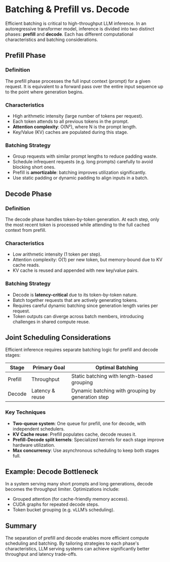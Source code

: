 # Batching & Prefill vs. Decode

Efficient batching is critical to high-throughput LLM inference. In an autoregressive transformer model, inference is divided into two distinct phases: **prefill** and **decode**. Each has different computational characteristics and batching considerations.

## Prefill Phase

### Definition

The prefill phase processes the full input context (prompt) for a given request. It is equivalent to a forward pass over the entire input sequence up to the point where generation begins.

### Characteristics

- High arithmetic intensity (large number of tokens per request).
- Each token attends to all previous tokens in the prompt.
- **Attention complexity**: O(N²), where N is the prompt length.
- Key/Value (KV) caches are populated during this stage.

### Batching Strategy

- Group requests with similar prompt lengths to reduce padding waste.
- Schedule infrequent requests (e.g. long prompts) carefully to avoid blocking short ones.
- Prefill is **amortizable**: batching improves utilization significantly.
- Use static padding or dynamic padding to align inputs in a batch.

## Decode Phase

### Definition

The decode phase handles token-by-token generation. At each step, only the most recent token is processed while attending to the full cached context from prefill.

### Characteristics

- Low arithmetic intensity (1 token per step).
- Attention complexity: O(1) per new token, but memory-bound due to KV cache reads.
- KV cache is reused and appended with new key/value pairs.

### Batching Strategy

- Decode is **latency-critical** due to its token-by-token nature.
- Batch together requests that are actively generating tokens.
- Requires careful dynamic batching since generation length varies per request.
- Token outputs can diverge across batch members, introducing challenges in shared compute reuse.

## Joint Scheduling Considerations

Efficient inference requires separate batching logic for prefill and decode stages:

| Stage   | Primary Goal    | Optimal Batching                                  |
| ------- | --------------- | ------------------------------------------------- |
| Prefill | Throughput      | Static batching with length-based grouping        |
| Decode  | Latency & reuse | Dynamic batching with grouping by generation step |

### Key Techniques

- **Two-queue system**: One queue for prefill, one for decode, with independent schedulers.
- **KV Cache reuse**: Prefill populates cache, decode reuses it.
- **Prefill-Decode split kernels**: Specialized kernels for each stage improve hardware utilization.
- **Max concurrency**: Use asynchronous scheduling to keep both stages full.

## Example: Decode Bottleneck

In a system serving many short prompts and long generations, decode becomes the throughput limiter. Optimizations include:

- Grouped attention (for cache-friendly memory access).
- CUDA graphs for repeated decode steps.
- Token bucket grouping (e.g. vLLM’s scheduling).

## Summary

The separation of prefill and decode enables more efficient compute scheduling and batching. By tailoring strategies to each phase's characteristics, LLM serving systems can achieve significantly better throughput and latency trade-offs.
